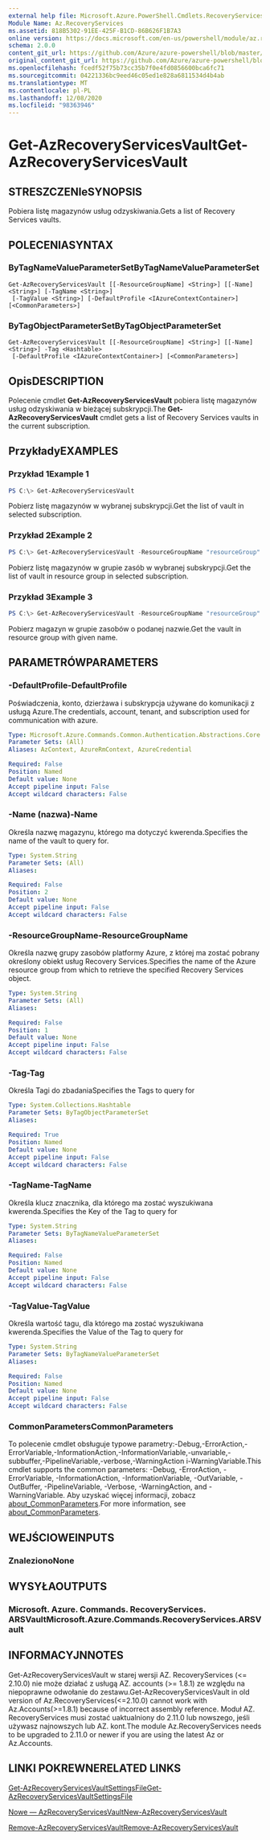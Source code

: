 ```yaml
---
external help file: Microsoft.Azure.PowerShell.Cmdlets.RecoveryServices.dll-Help.xml
Module Name: Az.RecoveryServices
ms.assetid: 818B5302-91EE-425F-B1CD-86B626F1B7A3
online version: https://docs.microsoft.com/en-us/powershell/module/az.recoveryservices/get-azrecoveryservicesvault
schema: 2.0.0
content_git_url: https://github.com/Azure/azure-powershell/blob/master/src/RecoveryServices/RecoveryServices/help/Get-AzRecoveryServicesVault.md
original_content_git_url: https://github.com/Azure/azure-powershell/blob/master/src/RecoveryServices/RecoveryServices/help/Get-AzRecoveryServicesVault.md
ms.openlocfilehash: fcedf52f75b73cc35b7f0e4fd0856600bca6fc71
ms.sourcegitcommit: 04221336bc9eed46c05ed1e828a6811534d4b4ab
ms.translationtype: MT
ms.contentlocale: pl-PL
ms.lasthandoff: 12/08/2020
ms.locfileid: "98363946"
---
```

# <span data-ttu-id="c50f2-101">Get-AzRecoveryServicesVault</span><span class="sxs-lookup"><span data-stu-id="c50f2-101">Get-AzRecoveryServicesVault</span></span>

## <span data-ttu-id="c50f2-102">STRESZCZENIe</span><span class="sxs-lookup"><span data-stu-id="c50f2-102">SYNOPSIS</span></span>

<span data-ttu-id="c50f2-103">Pobiera listę magazynów usług odzyskiwania.</span><span class="sxs-lookup"><span data-stu-id="c50f2-103">Gets a list of Recovery Services vaults.</span></span>

## <span data-ttu-id="c50f2-104">POLECENIA</span><span class="sxs-lookup"><span data-stu-id="c50f2-104">SYNTAX</span></span>

### <span data-ttu-id="c50f2-105">ByTagNameValueParameterSet</span><span class="sxs-lookup"><span data-stu-id="c50f2-105">ByTagNameValueParameterSet</span></span>
```
Get-AzRecoveryServicesVault [[-ResourceGroupName] <String>] [[-Name] <String>] [-TagName <String>]
 [-TagValue <String>] [-DefaultProfile <IAzureContextContainer>] [<CommonParameters>]
```

### <span data-ttu-id="c50f2-106">ByTagObjectParameterSet</span><span class="sxs-lookup"><span data-stu-id="c50f2-106">ByTagObjectParameterSet</span></span>
```
Get-AzRecoveryServicesVault [[-ResourceGroupName] <String>] [[-Name] <String>] -Tag <Hashtable>
 [-DefaultProfile <IAzureContextContainer>] [<CommonParameters>]
```

## <span data-ttu-id="c50f2-107">Opis</span><span class="sxs-lookup"><span data-stu-id="c50f2-107">DESCRIPTION</span></span>

<span data-ttu-id="c50f2-108">Polecenie cmdlet **Get-AzRecoveryServicesVault** pobiera listę magazynów usług odzyskiwania w bieżącej subskrypcji.</span><span class="sxs-lookup"><span data-stu-id="c50f2-108">The **Get-AzRecoveryServicesVault** cmdlet gets a list of Recovery Services vaults in the current subscription.</span></span>

## <span data-ttu-id="c50f2-109">Przykłady</span><span class="sxs-lookup"><span data-stu-id="c50f2-109">EXAMPLES</span></span>

### <span data-ttu-id="c50f2-110">Przykład 1</span><span class="sxs-lookup"><span data-stu-id="c50f2-110">Example 1</span></span>

```powershell
PS C:\> Get-AzRecoveryServicesVault
```

<span data-ttu-id="c50f2-111">Pobierz listę magazynów w wybranej subskrypcji.</span><span class="sxs-lookup"><span data-stu-id="c50f2-111">Get the list of vault in selected subscription.</span></span>

### <span data-ttu-id="c50f2-112">Przykład 2</span><span class="sxs-lookup"><span data-stu-id="c50f2-112">Example 2</span></span>

```powershell
PS C:\> Get-AzRecoveryServicesVault -ResourceGroupName "resourceGroup"
```

<span data-ttu-id="c50f2-113">Pobierz listę magazynów w grupie zasób w wybranej subskrypcji.</span><span class="sxs-lookup"><span data-stu-id="c50f2-113">Get the list of vault in resource group in selected subscription.</span></span>

### <span data-ttu-id="c50f2-114">Przykład 3</span><span class="sxs-lookup"><span data-stu-id="c50f2-114">Example 3</span></span>

```powershell
PS C:\> Get-AzRecoveryServicesVault -ResourceGroupName "resourceGroup" -Name "vaultName"
```

<span data-ttu-id="c50f2-115">Pobierz magazyn w grupie zasobów o podanej nazwie.</span><span class="sxs-lookup"><span data-stu-id="c50f2-115">Get the vault in resource group with given name.</span></span>

## <span data-ttu-id="c50f2-116">PARAMETRÓW</span><span class="sxs-lookup"><span data-stu-id="c50f2-116">PARAMETERS</span></span>

### <span data-ttu-id="c50f2-117">-DefaultProfile</span><span class="sxs-lookup"><span data-stu-id="c50f2-117">-DefaultProfile</span></span>

<span data-ttu-id="c50f2-118">Poświadczenia, konto, dzierżawa i subskrypcja używane do komunikacji z usługą Azure.</span><span class="sxs-lookup"><span data-stu-id="c50f2-118">The credentials, account, tenant, and subscription used for communication with azure.</span></span>

```yaml
Type: Microsoft.Azure.Commands.Common.Authentication.Abstractions.Core.IAzureContextContainer
Parameter Sets: (All)
Aliases: AzContext, AzureRmContext, AzureCredential

Required: False
Position: Named
Default value: None
Accept pipeline input: False
Accept wildcard characters: False
```

### <span data-ttu-id="c50f2-119">-Name (nazwa)</span><span class="sxs-lookup"><span data-stu-id="c50f2-119">-Name</span></span>

<span data-ttu-id="c50f2-120">Określa nazwę magazynu, którego ma dotyczyć kwerenda.</span><span class="sxs-lookup"><span data-stu-id="c50f2-120">Specifies the name of the vault to query for.</span></span>

```yaml
Type: System.String
Parameter Sets: (All)
Aliases:

Required: False
Position: 2
Default value: None
Accept pipeline input: False
Accept wildcard characters: False
```

### <span data-ttu-id="c50f2-121">-ResourceGroupName</span><span class="sxs-lookup"><span data-stu-id="c50f2-121">-ResourceGroupName</span></span>

<span data-ttu-id="c50f2-122">Określa nazwę grupy zasobów platformy Azure, z której ma zostać pobrany określony obiekt usług Recovery Services.</span><span class="sxs-lookup"><span data-stu-id="c50f2-122">Specifies the name of the Azure resource group from which to retrieve the specified Recovery Services object.</span></span>

```yaml
Type: System.String
Parameter Sets: (All)
Aliases:

Required: False
Position: 1
Default value: None
Accept pipeline input: False
Accept wildcard characters: False
```

### <span data-ttu-id="c50f2-123">-Tag</span><span class="sxs-lookup"><span data-stu-id="c50f2-123">-Tag</span></span>

<span data-ttu-id="c50f2-124">Określa Tagi do zbadania</span><span class="sxs-lookup"><span data-stu-id="c50f2-124">Specifies the Tags to query for</span></span>

```yaml
Type: System.Collections.Hashtable
Parameter Sets: ByTagObjectParameterSet
Aliases:

Required: True
Position: Named
Default value: None
Accept pipeline input: False
Accept wildcard characters: False
```

### <span data-ttu-id="c50f2-125">-TagName</span><span class="sxs-lookup"><span data-stu-id="c50f2-125">-TagName</span></span>

<span data-ttu-id="c50f2-126">Określa klucz znacznika, dla którego ma zostać wyszukiwana kwerenda.</span><span class="sxs-lookup"><span data-stu-id="c50f2-126">Specifies the Key of the Tag to query for</span></span>

```yaml
Type: System.String
Parameter Sets: ByTagNameValueParameterSet
Aliases:

Required: False
Position: Named
Default value: None
Accept pipeline input: False
Accept wildcard characters: False
```

### <span data-ttu-id="c50f2-127">-TagValue</span><span class="sxs-lookup"><span data-stu-id="c50f2-127">-TagValue</span></span>

<span data-ttu-id="c50f2-128">Określa wartość tagu, dla którego ma zostać wyszukiwana kwerenda.</span><span class="sxs-lookup"><span data-stu-id="c50f2-128">Specifies the Value of the Tag to query for</span></span>

```yaml
Type: System.String
Parameter Sets: ByTagNameValueParameterSet
Aliases:

Required: False
Position: Named
Default value: None
Accept pipeline input: False
Accept wildcard characters: False
```

### <span data-ttu-id="c50f2-129">CommonParameters</span><span class="sxs-lookup"><span data-stu-id="c50f2-129">CommonParameters</span></span>
<span data-ttu-id="c50f2-130">To polecenie cmdlet obsługuje typowe parametry:-Debug,-ErrorAction,-ErrorVariable,-InformationAction,-InformationVariable,-unvariable,-subbuffer,-PipelineVariable,-verbose,-WarningAction i-WarningVariable.</span><span class="sxs-lookup"><span data-stu-id="c50f2-130">This cmdlet supports the common parameters: -Debug, -ErrorAction, -ErrorVariable, -InformationAction, -InformationVariable, -OutVariable, -OutBuffer, -PipelineVariable, -Verbose, -WarningAction, and -WarningVariable.</span></span> <span data-ttu-id="c50f2-131">Aby uzyskać więcej informacji, zobacz [about_CommonParameters](http://go.microsoft.com/fwlink/?LinkID=113216).</span><span class="sxs-lookup"><span data-stu-id="c50f2-131">For more information, see [about_CommonParameters](http://go.microsoft.com/fwlink/?LinkID=113216).</span></span>

## <span data-ttu-id="c50f2-132">WEJŚCIOWE</span><span class="sxs-lookup"><span data-stu-id="c50f2-132">INPUTS</span></span>

### <span data-ttu-id="c50f2-133">Znaleziono</span><span class="sxs-lookup"><span data-stu-id="c50f2-133">None</span></span>

## <span data-ttu-id="c50f2-134">WYSYŁA</span><span class="sxs-lookup"><span data-stu-id="c50f2-134">OUTPUTS</span></span>

### <span data-ttu-id="c50f2-135">Microsoft. Azure. Commands. RecoveryServices. ARSVault</span><span class="sxs-lookup"><span data-stu-id="c50f2-135">Microsoft.Azure.Commands.RecoveryServices.ARSVault</span></span>

## <span data-ttu-id="c50f2-136">INFORMACYJN</span><span class="sxs-lookup"><span data-stu-id="c50f2-136">NOTES</span></span>
<span data-ttu-id="c50f2-137">Get-AzRecoveryServicesVault w starej wersji AZ. RecoveryServices (<= 2.10.0) nie może działać z usługą AZ. accounts (>= 1.8.1) ze względu na niepoprawne odwołanie do zestawu.</span><span class="sxs-lookup"><span data-stu-id="c50f2-137">Get-AzRecoveryServicesVault in old version of Az.RecoveryServices(<=2.10.0) cannot work with Az.Accounts(>=1.8.1) because of incorrect assembly reference.</span></span> <span data-ttu-id="c50f2-138">Moduł AZ. RecoveryServices musi zostać uaktualniony do 2.11.0 lub nowszego, jeśli używasz najnowszych lub AZ. kont.</span><span class="sxs-lookup"><span data-stu-id="c50f2-138">The module Az.RecoveryServices needs to be upgraded to 2.11.0 or newer if you are using the latest Az or Az.Accounts.</span></span>

## <span data-ttu-id="c50f2-139">LINKI POKREWNE</span><span class="sxs-lookup"><span data-stu-id="c50f2-139">RELATED LINKS</span></span>

[<span data-ttu-id="c50f2-140">Get-AzRecoveryServicesVaultSettingsFile</span><span class="sxs-lookup"><span data-stu-id="c50f2-140">Get-AzRecoveryServicesVaultSettingsFile</span></span>](./Get-AzRecoveryServicesVaultSettingsFile.md)

[<span data-ttu-id="c50f2-141">Nowe — AzRecoveryServicesVault</span><span class="sxs-lookup"><span data-stu-id="c50f2-141">New-AzRecoveryServicesVault</span></span>](./New-AzRecoveryServicesVault.md)

[<span data-ttu-id="c50f2-142">Remove-AzRecoveryServicesVault</span><span class="sxs-lookup"><span data-stu-id="c50f2-142">Remove-AzRecoveryServicesVault</span></span>](./Remove-AzRecoveryServicesVault.md)
